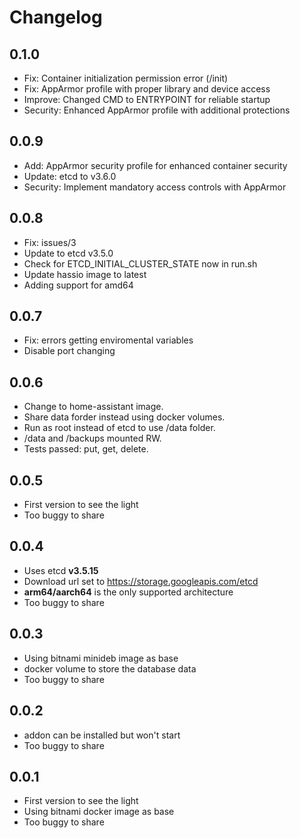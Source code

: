 # Changelog

## 0.1.0

- Fix: Container initialization permission error (/init)
- Fix: AppArmor profile with proper library and device access
- Improve: Changed CMD to ENTRYPOINT for reliable startup
- Security: Enhanced AppArmor profile with additional protections

## 0.0.9

- Add: AppArmor security profile for enhanced container security
- Update: etcd to v3.6.0
- Security: Implement mandatory access controls with AppArmor

## 0.0.8

- Fix: issues/3
- Update to etcd v3.5.0
- Check for ETCD_INITIAL_CLUSTER_STATE now in run.sh
- Update hassio image to latest
- Adding support for amd64

## 0.0.7

- Fix: errors getting enviromental variables
- Disable port changing

## 0.0.6

- Change to home-assistant image.
- Share data forder instead using docker volumes.
- Run as root instead of etcd to use /data folder.
- /data and /backups mounted RW.
- Tests passed: put, get, delete.

## 0.0.5

- First version to see the light
- Too buggy to share

## 0.0.4

- Uses etcd **v3.5.15**
- Download url set to https://storage.googleapis.com/etcd
- **arm64/aarch64** is the only supported architecture
- Too buggy to share

## 0.0.3

- Using bitnami minideb image as base
- docker volume to store the database data
- Too buggy to share

## 0.0.2 

- addon can be installed but won't start
- Too buggy to share

## 0.0.1

- First version to see the light
- Using bitnami docker image as base
- Too buggy to share
